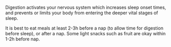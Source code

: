 Digestion activates your nervous system which increases sleep onset times, and prevents or limits your body from entering the deeper vital stages of sleep.

It is best to eat meals at least 2-3h before a nap (to allow time for digestion before sleep), or after a nap. Some light snacks such as fruit are okay within 1-2h before nap.